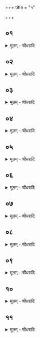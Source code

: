 +++
title = "५"

+++


## ०१
<details><summary>मूलम् - श्रीधरादि</summary>

अ᳘द्यामावास्ये᳘ति म᳘न्यमान ऽउ᳘पवसति॥  
(त्य᳘) अ᳘थैष᳘ पश्चा᳘द्ददृशे स᳘ हैष᳘ दिव्यः श्वा स य᳘जमानस्य पशू᳘नभ्य᳘वेक्षते त᳘दपशव्य᳘ᳫँ᳘ स्याद᳘प्रायश्चित्तिकृत ऽएत᳘स्मादु हैत᳘द्भी᳘षा ऽवचन्द्रमसादि᳘ति॥
</details>

## ०२
<details><summary>मूलम् - श्रीधरादि</summary>

छायामु᳘पसर्प्पन्ति॥  
(न्त्ये) एते᳘नो हैतदुपत᳘पदा᳘चक्षते[[!!]] श्व᳘लुचितमि᳘त्येत᳘मु है᳘वैतदा᳘चक्षते॥
</details>

## ०३
<details><summary>मूलम् - श्रीधरादि</summary>

शश᳘श्चांद्रमस ऽइ᳘ति॥  
चन्द्र᳘मा वै सो᳘मो देवा᳘नाम᳘न्नं तं᳘ पौर्णमास्यामभि᳘षुण्वन्ति᳘[[!!]] सो ऽपरप᳘क्षे ऽप ऽओ᳘षधीः प्र᳘विशति पश᳘वो वा᳘ ऽअप ऽओ᳘षधीरदन्ति त᳘देनमेताᳫँ᳭ रा᳘त्रिं पशु᳘भ्यः स᳘न्नयति॥
</details>

## ०४
<details><summary>मूलम् - श्रीधरादि</summary>

सो᳘ ऽद्यामावास्ये᳘ति म᳘न्यमान ऽउ᳘पवसति॥  
(त्य᳘) अ᳘थैष᳘ पश्चा᳘द्ददृशे तद्य᳘जमानो यज्ञपथा᳘देति त᳘दाहुः कथं᳘ कुर्य्यादित्वा᳘ यज्ञपथाद्य᳘जेता३ न᳘ यजेता३ ऽइ᳘ति य᳘जेत हैव न᳘ ह्यन्य᳘दपक्र᳘मणं[[!!]] भ᳘वति श्वः᳘ श्व ऽए᳘वैष ज्या᳘यानु᳘देति स᳘ ऽआमावास्य᳘विधेनै᳘वेष्ट्वा ऽथे᳘ष्टिमनु निर्व्वपति तद᳘हर्व्वैव श्वो᳘ वा॥
</details>

## ०५
<details><summary>मूलम् - श्रीधरादि</summary>

त᳘स्यै त्री᳘णि हवी᳘ᳫँ᳘षि भवन्ति॥  
(न्त्य) अग्न᳘ये पथिकृ᳘ते ऽष्टाकपालं पुरोडा᳘शमि᳘न्द्राय व्वृत्रघ्न ऽए᳘कादशकपालमग्न᳘ये व्वैश्वानरा᳘य द्वा᳘दशकपालं पुरोडा᳘शम्॥
</details>

## ०६
<details><summary>मूलम् - श्रीधरादि</summary>

(ᳫँ᳭) स य᳘दग्न᳘ये पथिकृ᳘ते निर्व्व᳘पति॥  
(त्य) अग्निर्व्वै᳘ पथः᳘ कर्ता स य᳘स्मादे᳘वादो य᳘जमानो यज्ञपथादे᳘ति त᳘मेनमग्निः पं᳘थानमा᳘पादयति॥
</details>

## ०७
<details><summary>मूलम् - श्रीधरादि</summary>

(त्य᳘) अ᳘थ यदि᳘न्द्राय व्वृत्रघ्ने᳘॥  
पाप्मा वै᳘ व्वृत्रो यो भू᳘तेर्व्वारयित्वा ति᳘ष्ठति कल्या᳘णात्क᳘र्म्मणः साधोस्त᳘मेतदि᳘न्द्रेणैव᳘ व्वृत्रघ्ना᳘ पाप्मानं[[!!]] व्वृत्र᳘ᳫँ᳘ हन्ति त᳘स्मादि᳘न्द्राय व्वृत्रघ्ने᳘॥
</details>

## ०८
<details><summary>मूलम् - श्रीधरादि</summary>

(घ्ने᳘ ऽथ) अ᳘थ य᳘दग्न᳘ये व्वैश्वानरा᳘य॥  
द्वा᳘दशकपालं पुरोडा᳘शं निर्व्व᳘पति य᳘त्र वा ऽइ᳘न्द्रो व्वृत्रम᳘हंस्त᳘मग्नि᳘ना व्वैश्वानरे᳘ण स᳘मदहत्त᳘दस्य स᳘र्व्वं पाप्मा᳘नᳫँ᳭ स᳘मदहत्त᳘थो ऽए᳘वैष᳘ ऽएतदि᳘न्द्रेणैव᳘ व्वृत्रघ्ना᳘ पाप्मा᳘नं व्वृत्र᳘ᳫँ᳘ हत्वा त᳘मग्नि᳘ना व्वैश्वानरे᳘ण सं᳘दहति त᳘दस्य स᳘र्व्वं पाप्मा᳘नᳫँ᳭ सं᳘दहति स यो᳘ हैवं᳘ व्विद्वा᳘नेतये᳘ष्ट्या य᳘जते न᳘ हास्या᳘ल्पश्चन᳘ पाप्मा प᳘रिशिष्यते॥
</details>

## ०९
<details><summary>मूलम् - श्रीधरादि</summary>

त᳘स्यै सप्त᳘दश सामिधे᳘न्यो भवन्ति॥  
(न्त्यु) उपाᳫँ᳭शु᳘ देव᳘ता यजति याः᳘ काम᳘यते ता᳘ याज्या ऽनुवा᳘क्याः करोत्येवमा᳘ज्यभागावेव᳘ᳫँ᳘ संया᳘ज्ये॥
</details>

## १०
<details><summary>मूलम् - श्रीधरादि</summary>

तिसृधन्वं द᳘क्षिणां ददाति॥  
ध᳘न्वना वै श्वा᳘नं बाधन्ते त᳘देत᳘मे᳘वैत᳘द्बाधते य᳘त्तिसृधन्वं द᳘क्षिणां ददाति[[!!]]॥
</details>

## ११
<details><summary>मूलम् - श्रीधरादि</summary>

दण्डं द᳘क्षिणां ददाति॥  
दण्डे᳘न वै श्वा᳘नं बाधंते त᳘देत᳘मे᳘वैत᳘द्बाधते य᳘द्दण्डं द᳘क्षिणां द᳘दात्येषा ऽन्वा᳘दिष्टा द᳘क्षिणा दद्या᳘त्त्वे᳘वास्याम᳘प्यन्यद्या ऽइ᳘तरा द᳘क्षिणास्ता᳘सां य᳘त्संप᳘द्येत सा᳘ हैषा᳘ पशव्ये᳘ष्टिस्तया ऽप्य᳘नभ्युद्दृष्टो य᳘जेतैव[[!!]]॥
</details>